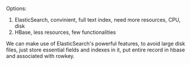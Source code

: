 Options:  
1. ElasticSearch, convinient, full text index, need more resources, CPU, disk   
2. HBase, less resources, few functionalities

We can make use of ElasticSearch's powerful features, to avoid large disk files, just store essential fields and indexes in it, put entire record in hbase and associated with rowkey.  
